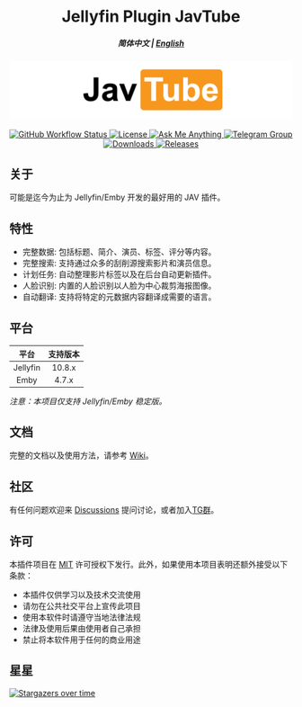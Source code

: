 <h1 align="center">Jellyfin Plugin JavTube</h1>
<h5 align="center">简体中文 | <a href="README.md">English</a></h5>

<p align="center">
<img alt="Plugin Banner" src="docs/banner.png"/>
<br/>
<br/>

<a href="https://github.com/javtube/jellyfin-plugin-javtube/actions">
<img alt="GitHub Workflow Status" src="https://img.shields.io/github/workflow/status/javtube/jellyfin-plugin-javtube/.NET?logo=github">
</a>
<a href="https://github.com/javtube/jellyfin-plugin-javtube/blob/main/LICENSE">
<img alt="License" src="https://img.shields.io/github/license/javtube/jellyfin-plugin-javtube">
</a>
<a href="https://github.com/javtube/jellyfin-plugin-javtube/discussions">
<img alt="Ask Me Anything" src="https://img.shields.io/badge/Ask%20me-anything-1abc9c.svg">
</a>
<a href="https://t.me/JavTubePlugin">
<img alt="Telegram Group" src="https://img.shields.io/badge/Telegram-2CA5E0?logo=telegram&logoColor=white">
</a>
<a href="https://github.com/javtube/jellyfin-plugin-javtube">
<img alt="Downloads" src="https://img.shields.io/github/downloads/javtube/jellyfin-plugin-javtube/total">
</a>
<a href="https://github.com/javtube/jellyfin-plugin-javtube/releases">
<img alt="Releases" src="https://img.shields.io/github/v/release/javtube/jellyfin-plugin-javtube">
</a>

## 关于

可能是迄今为止为 Jellyfin/Emby 开发的最好用的 JAV 插件。

## 特性

- 完整数据: 包括标题、简介、演员、标签、评分等内容。
- 完整搜索: 支持通过众多的刮削源搜索影片和演员信息。
- 计划任务: 自动整理影片标签以及在后台自动更新插件。
- 人脸识别: 内置的人脸识别以人脸为中心裁剪海报图像。
- 自动翻译: 支持将特定的元数据内容翻译成需要的语言。

## 平台

|  **平台**  | **支持版本** |
|:--------:|:--------:|
| Jellyfin |  10.8.x  |
|   Emby   |  4.7.x   |

_注意：本项目仅支持 Jellyfin/Emby 稳定版。_

## 文档

完整的文档以及使用方法，请参考 [Wiki](https://github.com/javtube/jellyfin-plugin-javtube/wiki)。

## 社区

有任何问题欢迎来 [Discussions](https://github.com/javtube/jellyfin-plugin-javtube/discussions) 提问讨论，或者加入[TG群](https://t.me/JavTubePlugin)。

## 许可

本插件项目在 [MIT](https://github.com/javtube/jellyfin-plugin-javtube/blob/main/LICENSE) 许可授权下发行。此外，如果使用本项目表明还额外接受以下条款：

- 本插件仅供学习以及技术交流使用
- 请勿在公共社交平台上宣传此项目
- 使用本软件时请遵守当地法律法规
- 法律及使用后果由使用者自己承担
- 禁止将本软件用于任何的商业用途

## 星星

[![Stargazers over time](https://starchart.cc/javtube/jellyfin-plugin-javtube.svg)](https://starchart.cc/javtube/jellyfin-plugin-javtube)

